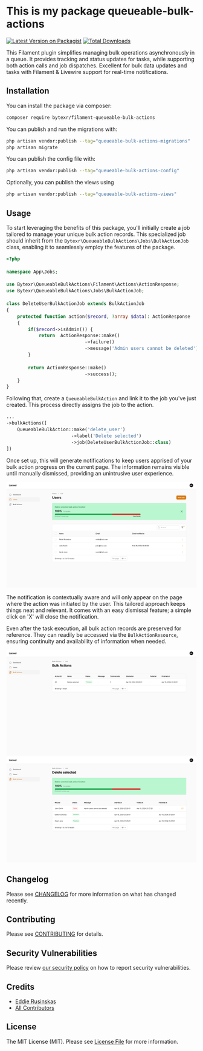 # This is my package queueable-bulk-actions

[![Latest Version on Packagist](https://img.shields.io/packagist/v/bytexr/filament-queueable-bulk-actions.svg?style=flat-square)](https://packagist.org/packages/bytexr/queueable-bulk-actions)
[![Total Downloads](https://img.shields.io/packagist/dt/bytexr/filament-queueable-bulk-actions.svg?style=flat-square)](https://packagist.org/packages/bytexr/queueable-bulk-actions)


This Filament plugin simplifies managing bulk operations asynchronously in a queue. It provides tracking and status updates for tasks, while supporting both action calls and job dispatches. Excellent for bulk data updates and tasks with Filament & Livewire support for real-time notifications.

## Installation

You can install the package via composer:

```bash
composer require bytexr/filament-queueable-bulk-actions
```

You can publish and run the migrations with:

```bash
php artisan vendor:publish --tag="queueable-bulk-actions-migrations"
php artisan migrate
```

You can publish the config file with:

```bash
php artisan vendor:publish --tag="queueable-bulk-actions-config"
```

Optionally, you can publish the views using

```bash
php artisan vendor:publish --tag="queueable-bulk-actions-views"
```


## Usage

To start leveraging the benefits of this package, you'll initially create a job tailored to manage your unique bulk action records. This specialized job should inherit from the `Bytexr\QueueableBulkActions\Jobs\BulkActionJob` class, enabling it to seamlessly employ the features of the package.
```php
<?php

namespace App\Jobs;

use Bytexr\QueueableBulkActions\Filament\Actions\ActionResponse;
use Bytexr\QueueableBulkActions\Jobs\BulkActionJob;

class DeleteUserBulkActionJob extends BulkActionJob
{
    protected function action($record, ?array $data): ActionResponse
    {
        if($record->isAdmin()) {
            return  ActionResponse::make()
                             ->failure()
                             ->message('Admin users cannot be deleted');
        }
    
        return ActionResponse::make()
                             ->success();
    }
}
```

Following that, create a `QueueableBulkAction`  and link it to the job you've just created. This process directly assigns the job to the action.
```php
...
->bulkActions([
    QueueableBulkAction::make('delete_user')
                        ->label('Delete selected')
                        ->job(DeleteUserBulkActionJob::class)
])
```

Once set up, this will generate notifications to keep users apprised of your bulk action progress on the current page. The information remains visible until manually dismissed, providing an unintrusive user experience.

![Bulk Action Notification](/resources/images/notification.png)

The notification is contextually aware and will only appear on the page where the action was initiated by the user. This tailored approach keeps things neat and relevant. It comes with an easy dismissal feature; a simple click on 'X' will close the notification.

Even after the task execution, all bulk action records are preserved for reference. They can readily be accessed via the `BulkActionResource`, ensuring continuity and availability of information when needed.

![Bulk Action Notification](/resources/images/resource.png)
![Bulk Action Notification](/resources/images/view-action.png)

## Changelog

Please see [CHANGELOG](CHANGELOG.md) for more information on what has changed recently.

## Contributing

Please see [CONTRIBUTING](.github/CONTRIBUTING.md) for details.

## Security Vulnerabilities

Please review [our security policy](../../security/policy) on how to report security vulnerabilities.

## Credits

- [Eddie Rusinskas](https://github.com/bytexr)
- [All Contributors](../../contributors)

## License

The MIT License (MIT). Please see [License File](LICENSE.md) for more information.
